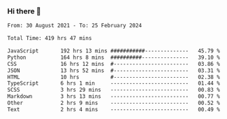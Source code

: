 ### Hi there 👋

<!--
**dominoto/dominoto** is a ✨ _special_ ✨ repository because its `README.md` (this file) appears on your GitHub profile.

Here are some ideas to get you started:

- 🔭 I’m currently working on ...
- 🌱 I’m currently learning ...
- 👯 I’m looking to collaborate on ...
- 🤔 I’m looking for help with ...
- 💬 Ask me about ...
- 📫 How to reach me: ...
- 😄 Pronouns: ...
- ⚡ Fun fact: ...
-->
<!--START_SECTION:waka-->

```txt
From: 30 August 2021 - To: 25 February 2024

Total Time: 419 hrs 47 mins

JavaScript       192 hrs 13 mins ###########--------------   45.79 %
Python           164 hrs 8 mins  ##########---------------   39.10 %
CSS              16 hrs 12 mins  #------------------------   03.86 %
JSON             13 hrs 52 mins  #------------------------   03.31 %
HTML             10 hrs          #------------------------   02.38 %
TypeScript       6 hrs 1 min     -------------------------   01.44 %
SCSS             3 hrs 29 mins   -------------------------   00.83 %
Markdown         3 hrs 13 mins   -------------------------   00.77 %
Other            2 hrs 9 mins    -------------------------   00.52 %
Text             2 hrs 4 mins    -------------------------   00.49 %
```

<!--END_SECTION:waka-->
